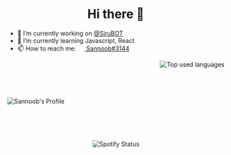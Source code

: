 <h1 align="center">Hi there 👋</h1>

- 🔭 I’m currently working on [@SiruBOT](https://github.com/SiruBOT)
- 🌱 I’m currently learning Javascript, React
- 📫 How to reach me: [<img src="https://raw.githubusercontent.com/sannoob/Sannoob/master/discordLogo.png" width="16" height="16" align="center"> Sannoob#3144](https://discordapp.com)

<img align="right" src="https://github-readme-stats.vercel.app/api/top-langs/?username=Sannoob&layout=compact&hide_border=true" alt="Top used languages">
<br><br><br><br><br>
<img align="left" src="https://github-readme-stats.vercel.app/api?username=Sannoob&show_icons=true&hide_border=true&count_private=true" alt="Sannoob's Profile">
<br><br><br><br><br>
<p align="center"><img src="https://github-spotify-status.sannoob.vercel.app/api/spotify" alt="Spotify Status"></p>

<!--
**sannoob/Sannoob** is a ✨ _special_ ✨ repository because its `README.md` (this file) appears on your GitHub profile.

Here are some ideas to get you started:

- 🔭 I’m currently working on ...
- 🌱 I’m currently learning ...
- 👯 I’m looking to collaborate on ...
- 🤔 I’m looking for help with ...
- 💬 Ask me about ...
- 📫 How to reach me: ...
- 😄 Pronouns: ...
- ⚡ Fun fact: ...
-->
